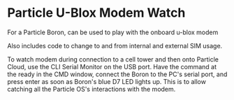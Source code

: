 # Particle U-Blox Modem Watch
 For a Particle Boron, can be used to play with the onboard u-blox modem

Also includes code to change to and from internal and external SIM usage.

To watch modem during connection to a cell tower and then onto Particle Cloud, use the CLI Serial Monitor
on the USB port. Have the command at the ready in the CMD window, connect the Boron to the
PC's serial port, and press enter as soon as Boron's blue D7 LED lights up. This is to allow catching all the
Particle OS's interactions with the modem.

